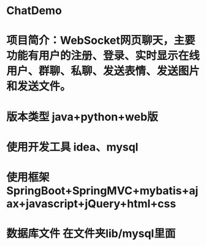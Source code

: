 # ChatDemo
# 项目简介：WebSocket网页聊天，主要功能有用户的注册、登录、实时显示在线用户、群聊、私聊、发送表情、发送图片和发送文件。
# 版本类型 java+python+web版
# 使用开发工具 idea、mysql
# 使用框架 SpringBoot+SpringMVC+mybatis+ajax+javascript+jQuery+html+css
# 数据库文件 在文件夹lib/mysql里面
